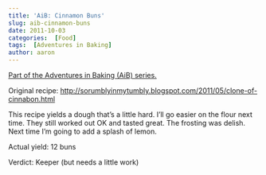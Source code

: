 ```yaml
---
title: 'AiB: Cinnamon Buns'
slug: aib-cinnamon-buns
date: 2011-10-03
categories:  [Food]
tags:  [Adventures in Baking]
author: aaron
---
```


[Part of the Adventures in Baking (AiB) series.](../adventures-in-baking-aib-overview "Adventures in Baking (AiB): Overview")

Original recipe: <http://sorumblyinmytumbly.blogspot.com/2011/05/clone-of-cinnabon.html>

This recipe yields a dough that’s a little hard. I’ll go easier on the flour next time. They still worked out OK and tasted great. The frosting was delish. Next time I’m going to add a splash of lemon.

Actual yield: 12 buns

Verdict: Keeper (but needs a little work)
